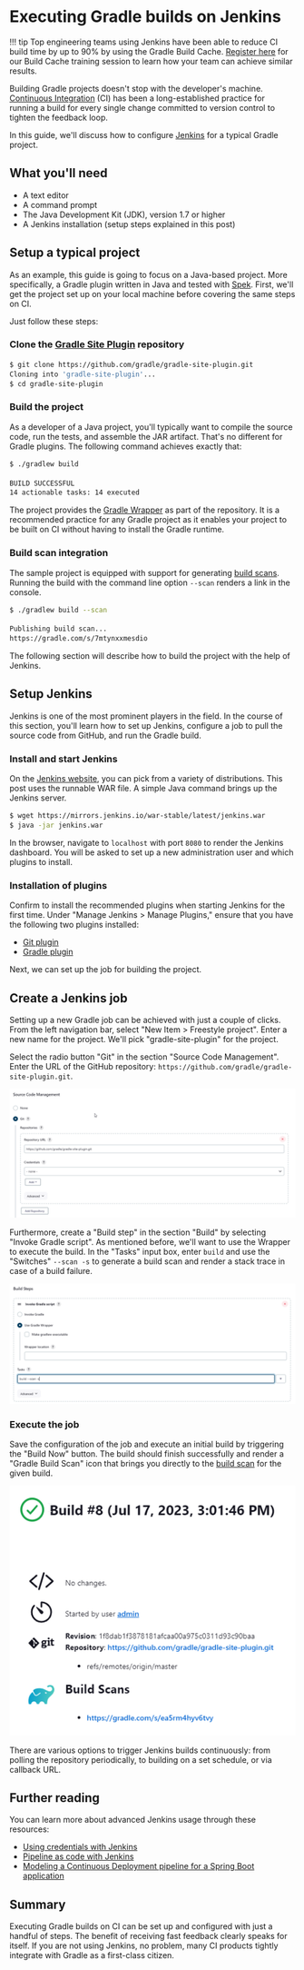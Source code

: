 # Executing Gradle builds on Jenkins

!!! tip
    Top engineering teams using Jenkins have been able to reduce CI build time by up to 90% by using the Gradle Build Cache. [Register here](https://gradle.org/training/#build-cache-deep-dive) for our Build Cache training session to learn how your team can achieve similar results.

Building Gradle projects doesn't stop with the developer's machine. [Continuous Integration](https://en.wikipedia.org/wiki/Continuous_integration) (CI) has been a long-established practice for running a build for every single change committed to version control to tighten the feedback loop.

In this guide, we'll discuss how to configure [Jenkins](https://jenkins.io/) for a typical Gradle project.

## What you'll need

- A text editor
- A command prompt
- The Java Development Kit (JDK), version 1.7 or higher
- A Jenkins installation (setup steps explained in this post)

## Setup a typical project

As an example, this guide is going to focus on a Java-based project. More specifically, a Gradle plugin written in Java and tested with [Spek](https://www.spekframework.org/). First, we'll get the project set up on your local machine before covering the same steps on CI.

Just follow these steps:

### Clone the [Gradle Site Plugin](https://github.com/gradle/gradle-site-plugin) repository

```bash
$ git clone https://github.com/gradle/gradle-site-plugin.git
Cloning into 'gradle-site-plugin'...
$ cd gradle-site-plugin
```

### Build the project

As a developer of a Java project, you'll typically want to compile the source code, run the tests, and assemble the JAR artifact. That's no different for Gradle plugins. The following command achieves exactly that:

```bash
$ ./gradlew build

BUILD SUCCESSFUL
14 actionable tasks: 14 executed
```

The project provides the [Gradle Wrapper](https://docs.gradle.org/current/userguide/gradle_wrapper.html) as part of the repository. It is a recommended practice for any Gradle project as it enables your project to be built on CI without having to install the Gradle runtime.

### Build scan integration

The sample project is equipped with support for generating [build scans](https://scans.gradle.com/). Running the build with the command line option `--scan` renders a link in the console.

```bash
$ ./gradlew build --scan

Publishing build scan...
https://gradle.com/s/7mtynxxmesdio
```

The following section will describe how to build the project with the help of Jenkins.

## Setup Jenkins

Jenkins is one of the most prominent players in the field. In the course of this section, you'll learn how to set up Jenkins, configure a job to pull the source code from GitHub, and run the Gradle build.

### Install and start Jenkins

On the [Jenkins website](https://jenkins.io/download/), you can pick from a variety of distributions. This post uses the runnable WAR file. A simple Java command brings up the Jenkins server.

```bash
$ wget https://mirrors.jenkins.io/war-stable/latest/jenkins.war
$ java -jar jenkins.war
```

In the browser, navigate to `localhost` with port `8080` to render the Jenkins dashboard. You will be asked to set up a new administration user and which plugins to install.

### Installation of plugins

Confirm to install the recommended plugins when starting Jenkins for the first time. Under "Manage Jenkins > Manage Plugins," ensure that you have the following two plugins installed:

- [Git plugin](https://plugins.jenkins.io/git)
- [Gradle plugin](https://plugins.jenkins.io/gradle)

Next, we can set up the job for building the project.

## Create a Jenkins job

Setting up a new Gradle job can be achieved with just a couple of clicks. From the left navigation bar, select "New Item > Freestyle project". Enter a new name for the project. We'll pick "gradle-site-plugin" for the project.

Select the radio button "Git" in the section "Source Code Management". Enter the URL of the GitHub repository: `https://github.com/gradle/gradle-site-plugin.git`.

![Source Code Management](images/jenkins-scm.png)

Furthermore, create a "Build step" in the section "Build" by selecting "Invoke Gradle script". As mentioned before, we'll want to use the Wrapper to execute the build. In the "Tasks" input box, enter `build` and use the "Switches" `--scan -s` to generate a build scan and render a stack trace in case of a build failure.

![Build Step](images/jenkins-build-step.png)

### Execute the job

Save the configuration of the job and execute an initial build by triggering the "Build Now" button. The build should finish successfully and render a "Gradle Build Scan" icon that brings you directly to the [build scan](https://scans.gradle.com) for the given build.

![Build Scan](images/jenkins-build-scan.png)

There are various options to trigger Jenkins builds continuously: from polling the repository periodically, to building on a set schedule, or via callback URL.

## Further reading

You can learn more about advanced Jenkins usage through these resources:

- [Using credentials with Jenkins](https://jenkins.io/doc/book/using/using-credentials/)
- [Pipeline as code with Jenkins](https://jenkins.io/solutions/pipeline/)
- [Modeling a Continuous Deployment pipeline for a Spring Boot application](https://bmuschko.com/blog/jenkins-build-pipeline/)

## Summary

Executing Gradle builds on CI can be set up and configured with just a handful of steps. The benefit of receiving fast feedback clearly speaks for itself. If you are not using Jenkins, no problem, many CI products tightly integrate with Gradle as a first-class citizen.